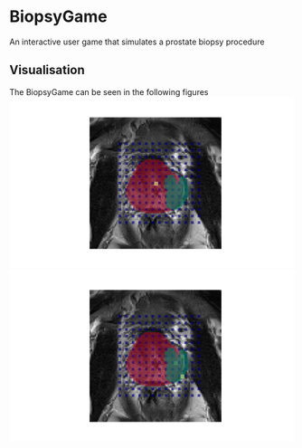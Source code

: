 # BiopsyGame
An interactive user game that simulates a prostate biopsy procedure 

## Visualisation 
The BiopsyGame can be seen in the following figures
![INTRO SCREEN](Figures/INTRO_SCREEN.png) 
![4 chosen points](Figures/4_grid.png)
